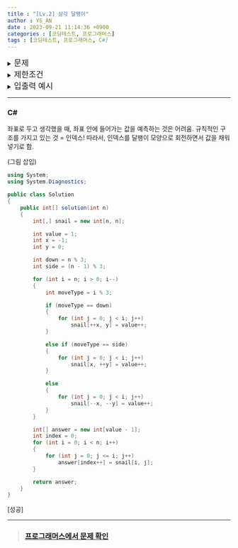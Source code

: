 ```yaml
---
title : "[Lv.2] 삼각 달팽이"
author : YS_AN
date : 2023-09-21 11:14:36 +0900
categories : [코딩테스트, 프로그래머스]
tags : [코딩테스트, 프로그래머스, C#]
---
```


<details>
  <summary><font size= "4">문제</font></summary>
  
   정수 n이 매개변수로 주어집니다. 다음 그림과 같이 밑변의 길이와 높이가 n인 삼각형에서 맨 위 꼭짓점부터 반시계 방향으로 달팽이 채우기를 진행한 후, 첫 행부터 마지막 행까지 모두 순서대로 합친 새로운 배열을 return 하도록 solution 함수를 완성해주세요.

   <br><br>

</details>
    
<details> 
    <summary><font size= "4">제한조건</font></summary>

    <ul>
        <li> n은 1 이상 1,000 이하입니다. </li>
    </ul>
    
    <br>

</details>

<details>
  <summary><font size= "4">입출력 예시</font></summary>

    <table>
        <tr>
            <td>book_time</td>
            <td>result</td>
        </tr>
        <tr>
            <td>4</td>
            <td>[1,2,9,3,10,8,4,5,6,7]</td>
        </tr>
        <tr>
            <td>5</td>
			<td>[1,2,12,3,13,11,4,14,15,10,5,6,7,8,9]</td>
        </tr>
		<tr>
			<td>6</td>
            <td>[1,2,15,3,16,14,4,17,21,13,5,18,19,20,12,6,7,8,9,10,11]</td>
        </tr>
    </table>

</details>

---

### C#

좌표로 두고 생각했을 때, 좌표 안에 들어가는 값을 예측하는 것은 어려움. 
규칙적인 구조를 가지고 있는 것 = 인덱스!
따라서, 인덱스를 달팽이 모양으로 회전하면서 값을 채워 넣기로 함. 

(그림 삽입)

```csharp
using System;
using System.Diagnostics;

public class Solution
{
	public int[] solution(int n)
	{
		int[,] snail = new int[n, n];

		int value = 1;
		int x = -1;
		int y = 0;

		int down = n % 3;
		int side = (n - 1) % 3;

		for (int i = n; i > 0; i--)
		{
			int moveType = i % 3;

			if (moveType == down)
			{
				for (int j = 0; j < i; j++)
					snail[++x, y] = value++;
			}

			else if (moveType == side)
			{
				for (int j = 0; j < i; j++)
					snail[x, ++y] = value++;
			}

			else
			{
				for (int j = 0; j < i; j++)
					snail[--x, --y] = value++;
			}
		}

		int[] answer = new int[value - 1];
		int index = 0;
		for (int i = 0; i < n; i++)
		{
			for (int j = 0; j <= i; j++)
				answer[index++] = snail[i, j];
		}

		return answer;
	}
}
```
[성공]

---
> ### [프로그래머스에서 문제 확인](https://school.programmers.co.kr/learn/courses/30/lessons/68645)
